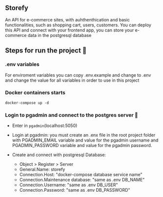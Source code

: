 ## Storefy

An API for e-commerce sites, with auhthenthication and basic
functionalities, such as shopping cart, users, customers. You
can deploy this API and connect with your frontend app, you can
store your e-commerce data in the postgresql database

## Steps for run the project 🚀

### .env variables

For enviroment variables you can copy .env.example and change to .env
and change the value for all variables in order to use in this project

### Docker containers starts

    docker-compose up -d

### Login to pgadmin and connect to the postgres server 🚧

- Enter in `pgadmin`(localhost:5050)
- Login at pgadmin:
  you must create an .enx file in the root project folder
  with PGADMIN_EMAIL variable and value for the pgadmin username
  and PGADMIN_PASSWORD variable and value for the pgadmin password.

- Create and connect with postgresql Database:

  - Object > Register > Server
  - General.Name: storefy
  - Connection.Host: "docker-compose database service name"
  - Connection.Maintenance database: "same as .env DB_NAME"
  - Connection.Username: "same as .env DB_USER"
  - Connection.Password: "same as .env DB_PASSWORD"
